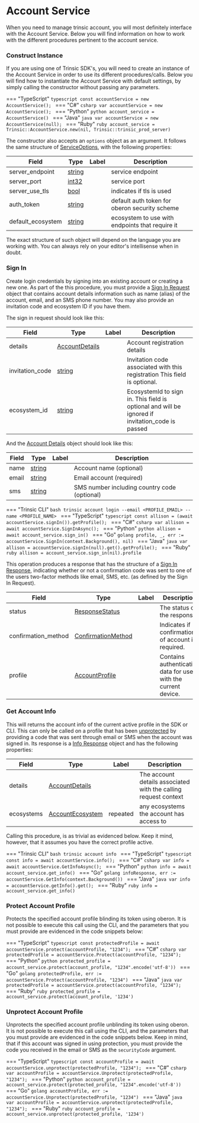 # Account Service

When you need to manage trinsic account, you will most definitely interface with the Account Service. Below you will find information on how to work with
the different procedures pertinent to the account service.

### Construct Instance

If you are using one of Trinsic SDK's, you will need to create an instance of the Account Service in order to use its different procedures/calls. Below you 
will find how to instantiate the Account Service with default settings, by simply calling the constructor without passing any parameters.

=== "TypeScript"
    ```typescript
    const accountService = new AccountService();
    ```
=== "C#"
    ```csharp
    var accountService = new AccountService();
    ```
=== "Python"
    ```python
    account_service = AccountService()
    ```
=== "Java"
    ```java
    var accountService = new AccountService(null);
    ```
=== "Ruby"
    ```ruby
    account_service = Trinsic::AccountService.new(nil, Trinsic::trinsic_prod_server)
    ```

The constructor also accepts an `options` object as an argument. It follows the same structure of [ServiceOptions]('../proto/#serviceoptions), with the following
properties:

| Field | Type | Label | Description |
| ----- | ---- | ----- | ----------- |
| server_endpoint | [string](#string) |  | service endpoint |
| server_port | [int32](#int32) |  | service port |
| server_use_tls | [bool](#bool) |  | indicates if tls is used |
| auth_token | [string](#string) |  | default auth token for oberon security scheme |
| default_ecosystem | [string](#string) |  | ecosystem to use with endpoints that require it |

The exact structure of such object will depend on the language you are working with. You can always rely on your editor's intellisense when in doubt. 

### Sign In

Create login credentials by signing into an existing account or creating a new one. As part of the this procedure, you must provide a 
[Sign In Request](../proto/index.md#signinrequest) object that contains account details information such as name (alias) of the account, email, 
and an SMS phone number. You may also provide an invitation code and ecosystem ID if you have them. 

The sign in request should look like this:

| Field | Type | Label | Description |
| ----- | ---- | ----- | ----------- |
| details | [AccountDetails](#services.account.v1.AccountDetails) |  | Account registration details |
| invitation_code | [string](#string) |  | Invitation code associated with this registration This field is optional. |
| ecosystem_id | [string](#string) |  | EcosystemId to sign in. This field is optional and will be ignored if invitation_code is passed |

And the [Account Details](../proto/#signinrequest) object should look like this:

| Field | Type | Label | Description |
| ----- | ---- | ----- | ----------- |
| name | [string](#string) |  | Account name (optional) |
| email | [string](#string) |  | Email account (required) |
| sms | [string](#string) |  | SMS number including country code (optional) |





=== "Trinsic CLI"
    ```bash
    trinsic account login --email <PROFILE_EMAIL> --name <PROFILE_NAME>
    ```
=== "TypeScript"
    ```typescript
    const allison = (await accountService.signIn()).getProfile();
    ```
=== "C#"
    ```csharp
    var allison = await accountService.SignInAsync();
    ```
=== "Python"
    ```python
    allison = await account_service.sign_in()
    ```
=== "Go"
    ```golang
    profile, _, err := accountService.SignIn(context.Background(), nil)
    ```
=== "Java"
    ```java
    var allison = accountService.signIn(null).get().getProfile();
    ```
=== "Ruby"
    ```ruby
    allison = account_service.sign_in(nil).profile
    ```

This operation produces a response that has the structure of a [Sign In Response](../proto/#signinresponse), indicating whether or not a confirmation code
was sent to one of the users two-factor methods like email, SMS, etc. (as defined by the Sign In Request).

| Field | Type | Label | Description |
| ----- | ---- | ----- | ----------- |
| status | [ResponseStatus](#services.common.v1.ResponseStatus) |  | The status of the response |
| confirmation_method | [ConfirmationMethod](#services.account.v1.ConfirmationMethod) |  | Indicates if confirmation of account is required. |
| profile | [AccountProfile](#services.account.v1.AccountProfile) |  | Contains authentication data for use with the current device. |

### Get Account Info
This will returns the account info of the current active profile in the SDK or CLI. This can only be called on a profile that has been 
[unprotected](./account-service.md/#unprotect-account-profile) by providing a code that was sent through email or SMS when the account was 
signed in. Its response is a [Info Response](../proto/index.md#inforesponse) object and has the following properties:

| Field | Type | Label | Description |
| ----- | ---- | ----- | ----------- |
| details | [AccountDetails](#services.account.v1.AccountDetails) |  | The account details associated with the calling request context |
| ecosystems | [AccountEcosystem](#services.account.v1.AccountEcosystem) | repeated | any ecosystems the account has access to |

Calling this procedure, is as trivial as evidenced below. Keep it mind, however, that it assumes you have the correct profile active.

=== "Trinsic CLI"
    ```bash
    trinsic account info
    ```
=== "TypeScript"
    ```typescript
    const info = await accountService.info();
    ```
=== "C#"
    ```csharp
    var info = await accountService.GetInfoAsync();
    ```
=== "Python"
    ```python
    info = await account_service.get_info()
    ```
=== "Go"
    ```golang
    infoResponse, err := accountService.GetInfo(context.Background())
    ```
=== "Java"
    ```java
    var info = accountService.getInfo().get();
    ```
=== "Ruby"
    ```ruby
    info = account_service.get_info()
    ```

### Protect Account Profile
Protects the specified account profile blinding its token using oberon. It is not possible to execute this call using the CLI, and the parameters that you must 
provide are evidenced in the code snippets below:

=== "TypeScript"
    ```typescript
    const protectedProfile = await accountService.protect(accountProfile, "1234");
    ```
=== "C#"
    ```csharp
    var protectedProfile = accountService.Protect(accountProfile, "1234");
    ```
=== "Python"
    ```python
    protected_profile = account_service.protect(account_profile, "1234".encode('utf-8'))
    ```
=== "Go"
    ```golang
    protectedProfile, err := accountService.Protect(accountProfile, "1234")
    ```
=== "Java"
    ```java
    var protectedProfile = accountService.protect(accountProfile, "1234");
    ```
=== "Ruby"
    ```ruby
    protected_profile = account_service.protect(account_profile, '1234')
    ```

### Unprotect Account Profile
Unprotects the specified account profile unblinding its token using oberon. It is not possible to execute this call using the CLI, and the parameters that you must 
provide are evidenced in the code snippets below. Keep in mind, that if this account was signed in using protection, you must provide the code you received in the
email or SMS as the `securityCode` argument.

=== "TypeScript"
    ```typescript
    const accountProfile = await accountService.unprotect(protectedProfile, "1234");
    ```
=== "C#"
    ```csharp
    var accountProfile = accountService.Unprotect(protectedProfile, "1234");
    ```
=== "Python"
    ```python
    account_profile = account_service.protect(protected_profile, "1234".encode('utf-8'))
    ```
=== "Go"
    ```golang
    accountProfile, err := accountService.Unprotect(protectedProfile, "1234")
    ```
=== "Java"
    ```java
    var accountProfile = accountService.unprotect(protectedProfile, "1234");
    ```
=== "Ruby"
    ```ruby
    account_profile = account_service.unprotect(protected_profile, '1234')
    ```

